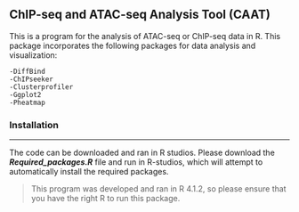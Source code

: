 ## **ChIP-seq and ATAC-seq Analysis Tool (CAAT)**

This is a program for the analysis of ATAC-seq or ChIP-seq data in R. This package incorporates the following packages for data analysis and visualization:
```
-DiffBind
-ChIPseeker
-Clusterprofiler 
-Ggplot2 
-Pheatmap 

```

### **Installation**
---------------------
The code can be downloaded and ran in R studios. Please download the **_Required_packages.R_** file and run in R-studios, which will attempt to automatically install the required packages. 

> This program was developed and ran in R 4.1.2, so please ensure that you have the right R to run this package. 
